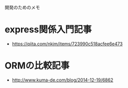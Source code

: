 開発のためのメモ

# express関係入門記事

- https://qiita.com/nkjm/items/723990c518acfee6e473

# ORMの比較記事

- http://www.kuma-de.com/blog/2014-12-19/6862